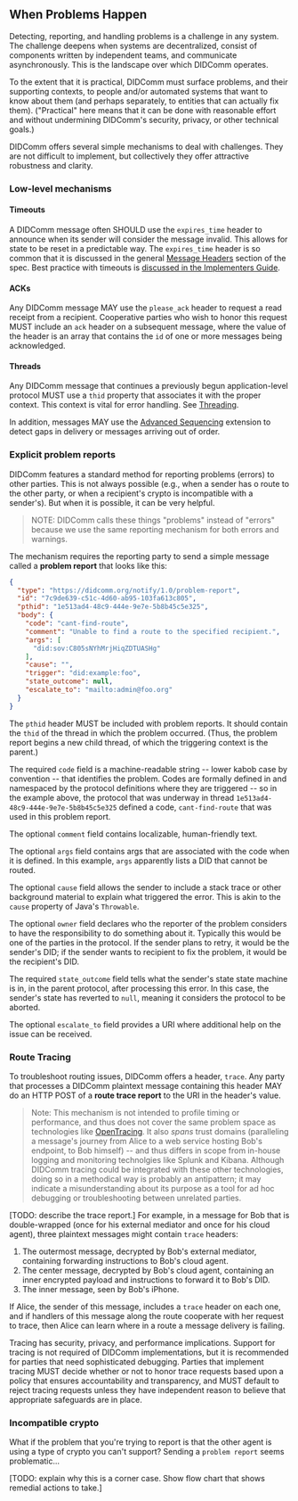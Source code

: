 ## When Problems Happen

Detecting, reporting, and handling problems is a challenge in any system. The challenge deepens when systems are decentralized, consist of components written by independent teams, and communicate asynchronously. This is the landscape over which DIDComm operates.

To the extent that it is practical, DIDComm must surface problems, and their supporting contexts, to people and/or automated systems that want to know about them (and perhaps separately, to entities that can actually fix them). ("Practical" here means that it can be done with reasonable effort and without undermining DIDComm's security, privacy, or other technical goals.)

DIDComm offers several simple mechanisms to deal with challenges. They are not difficult to implement, but collectively they offer attractive robustness and clarity.

### Low-level mechanisms

#### Timeouts

A DIDComm message often SHOULD use the `expires_time` header to announce when its sender will consider the message invalid. This allows for state to be reset in a predictable way. The `expires_time` header is so common that it is discussed in the general [Message Headers](#message-headers) section of the spec. Best practice with timeouts is [discussed in the Implementers Guide](../guide-files/problems.md#timeouts).

#### ACKs

Any DIDComm message MAY use the `please_ack` header to request a read receipt from a recipient. Cooperative parties who wish to honor this request MUST include an `ack` header on a subsequent message, where the value of the header is an array that contains the `id` of one or more messages being acknowledged.

#### Threads

Any DIDComm message that continues a previously begun application-level protocol MUST use a `thid` property that associates it with the proper context. This context is vital for error handling. See [Threading](#threading).

In addition, messages MAY use the [Advanced Sequencing](../../extensions/advanced_sequencing/main.md) extension to detect gaps in delivery or messages arriving out of order.

### Explicit problem reports

DIDComm features a standard method for reporting problems (errors) to other parties. This is not always possible (e.g., when a sender has o route to the other party, or when a recipient's crypto is incompatible with a sender's). But when it is possible, it can be very helpful.

>NOTE: DIDComm calls these things "problems" instead of "errors" because we use the same reporting mechanism for both errors and warnings.

The mechanism requires the reporting party to send a simple message called a **problem report** that looks like this:

```json
{
  "type": "https://didcomm.org/notify/1.0/problem-report",
  "id": "7c9de639-c51c-4d60-ab95-103fa613c805",
  "pthid": "1e513ad4-48c9-444e-9e7e-5b8b45c5e325",
  "body": {
    "code": "cant-find-route",
    "comment": "Unable to find a route to the specified recipient.",
    "args": [
      "did:sov:C805sNYhMrjHiqZDTUASHg"
    ],
    "cause": "",
    "trigger": "did:example:foo",
    "state_outcome": null,
    "escalate_to": "mailto:admin@foo.org"
  }
}
```

The `pthid` header MUST be included with problem reports. It should contain the `thid` of the thread in which the problem occurred. (Thus, the problem report begins a new child thread, of which the triggering context is the parent.)

The required `code` field is a machine-readable string -- lower kabob case by convention -- that identifies the problem. Codes are formally defined in and namespaced by the protocol definitions where they are triggered -- so in the example above, the protocol that was underway in thread `1e513ad4-48c9-444e-9e7e-5b8b45c5e325` defined a code, `cant-find-route` that was used in this problem report.

The optional `comment` field contains localizable, human-friendly text.

The optional `args` field contains args that are associated with the code when it is defined. In this example, `args` apparently lists a DID that cannot be routed.

The optional `cause` field allows the sender to include a stack trace or other background material to explain what triggered the error. This is akin to the `cause` property of Java's `Throwable`. 

The optional `owner` field declares who the reporter of the problem considers to have the responsibility to do something about it. Typically this would be one of the parties in the protocol. If the sender plans to retry, it would be the sender's DID; if the sender wants to recipient to fix the problem, it would be the recipient's DID.

The required `state_outcome` field tells what the sender's state state machine is in, in the parent protocol, after processing this error. In this case, the sender's state has reverted to `null`, meaning it considers the protocol to be aborted.

The optional `escalate_to` field provides a URI where additional help on the issue can be received.

### Route Tracing

To troubleshoot routing issues, DIDComm offers a header, `trace`. Any party that processes a DIDComm plaintext message containing this header MAY do an HTTP POST of a **route trace report** to the URI in the header's value.

>Note: This mechanism is not intended to profile timing or performance, and thus does not cover the same problem space as technologies like [OpenTracing](https://opentracing.io/). It also *spans* trust domains (paralleling a message's journey from Alice to a web service hosting Bob's endpoint, to Bob himself) -- and thus differs in scope from in-house logging and monitoring technolgies like Splunk and Kibana. Although DIDComm tracing could be integrated with these other technologies, doing so in a methodical way is probably an antipattern; it may indicate a misunderstanding about its purpose as a tool for ad hoc debugging or troubleshooting between unrelated parties.

[TODO: describe the trace report.] For example, in a message for Bob that is double-wrapped (once for his external mediator and once for his cloud agent), three plaintext messages might contain `trace` headers:

1. The outermost message, decrypted by Bob's external mediator, containing forwarding instructions to Bob's cloud agent.
2. The center message, decrypted by Bob's cloud agent, containing an inner encrypted payload and instructions to forward it to Bob's DID.
3. The inner message, seen by Bob's iPhone.

If Alice, the sender of this message, includes a `trace` header on each one, and if handlers of this message along the route cooperate with her request to trace, then Alice can learn where in a route a message delivery is failing.

Tracing has security, privacy, and performance implications. Support for tracing is not required of DIDComm implementations, but it is recommended for parties that need sophisticated debugging. Parties that implement tracing MUST decide whether or not to honor trace requests based upon a policy that ensures accountability and transparency, and MUST default to reject tracing requests unless they have independent reason to believe that appropriate safeguards are in place.

### Incompatible crypto 

What if the problem that you're trying to report is that the other agent is using a type of crypto you can't support? Sending a `problem report` seems problematic...

[TODO: explain why this is a corner case. Show flow chart that shows remedial actions to take.]
